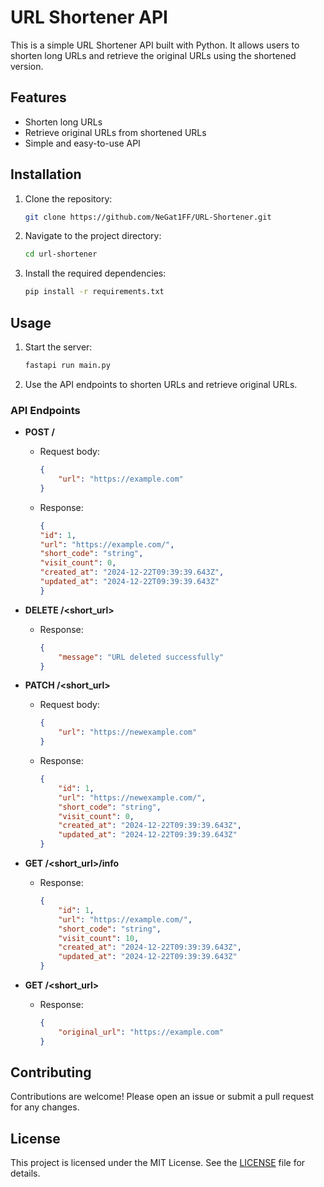 # URL Shortener API

This is a simple URL Shortener API built with Python. It allows users to shorten long URLs and retrieve the original URLs using the shortened version.

## Features

- Shorten long URLs
- Retrieve original URLs from shortened URLs
- Simple and easy-to-use API

## Installation

1. Clone the repository:
    ```bash
    git clone https://github.com/NeGat1FF/URL-Shortener.git
    ```
2. Navigate to the project directory:
    ```bash
    cd url-shortener
    ```
3. Install the required dependencies:
    ```bash
    pip install -r requirements.txt
    ```

## Usage

1. Start the server:
    ```bash
    fastapi run main.py
    ```
2. Use the API endpoints to shorten URLs and retrieve original URLs.

### API Endpoints

- **POST /**
    - Request body:
        ```json
        {
            "url": "https://example.com"
        }
        ```
    - Response:
        ```json
        {
        "id": 1,
        "url": "https://example.com/",
        "short_code": "string",
        "visit_count": 0,
        "created_at": "2024-12-22T09:39:39.643Z",
        "updated_at": "2024-12-22T09:39:39.643Z"
        }
        ```

- **DELETE /<short_url>**
    - Response:
        ```json
        {
            "message": "URL deleted successfully"
        }
        ```

- **PATCH /<short_url>**
    - Request body:
        ```json
        {
            "url": "https://newexample.com"
        }
        ```
    - Response:
        ```json
        {
            "id": 1,
            "url": "https://newexample.com/",
            "short_code": "string",
            "visit_count": 0,
            "created_at": "2024-12-22T09:39:39.643Z",
            "updated_at": "2024-12-22T09:39:39.643Z"
        }
        ```

- **GET /<short_url>/info**
    - Response:
        ```json
        {
            "id": 1,
            "url": "https://example.com/",
            "short_code": "string",
            "visit_count": 10,
            "created_at": "2024-12-22T09:39:39.643Z",
            "updated_at": "2024-12-22T09:39:39.643Z"
        }
        ```

- **GET /<short_url>**
    - Response:
        ```json
        {
            "original_url": "https://example.com"
        }
        ```

## Contributing

Contributions are welcome! Please open an issue or submit a pull request for any changes.

## License

This project is licensed under the MIT License. See the [LICENSE](LICENSE) file for details.